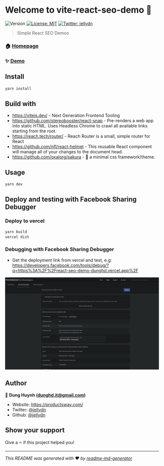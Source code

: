 # Welcome to vite-react-seo-demo 👋

![Version](https://img.shields.io/badge/version-0.0.1-blue.svg?cacheSeconds=2592000)
[![License: MIT](https://img.shields.io/badge/License-MIT-yellow.svg)](#)
[![Twitter: jellydn](https://img.shields.io/twitter/follow/jellydn.svg?style=social)](https://twitter.com/jellydn)

> Simple React SEO Demoo

### 🏠 [Homepage](https://react-seo-demo-dunghd.vercel.app/)

### ✨ [Demo](https://react-seo-demo-dunghd.vercel.app/)

## Install

```sh
yarn install
```

## Build with

- https://vitejs.dev/ - Next Generation Frontend Tooling
- https://github.com/stereobooster/react-snap - Pre-renders a web app into static HTML. Uses Headless Chrome to crawl all available links starting from the root.
- https://reach.tech/router/ - Reach Router is a small, simple router for React
- https://github.com/nfl/react-helmet - This reusable React component will manage all of your changes to the document head.
- https://github.com/oxalorg/sakura - 🌸 a minimal css framework/theme.

## Usage

```sh
yarn dev
```

## Deploy and testing with Facebook Sharing Debugger

### Deploy to vercel

```sh
yarn build
vercel dist
```

### Debugging with Facebook Sharing Debugger

- Get the deployment link from vercel and test, e.g: https://developers.facebook.com/tools/debug/?q=https%3A%2F%2Freact-seo-demo-dunghd.vercel.app%2F

![screenshot.png](./screenshot.png)

## Author

👤 **Dung Huynh (dunghd.it@gmail.com)**

- Website: https://productsway.com/
- Twitter: [@jellydn](https://twitter.com/jellydn)
- Github: [@jellydn](https://github.com/jellydn)

## Show your support

Give a ⭐️ if this project helped you!

---

_This README was generated with ❤️ by [readme-md-generator](https://github.com/kefranabg/readme-md-generator)_
